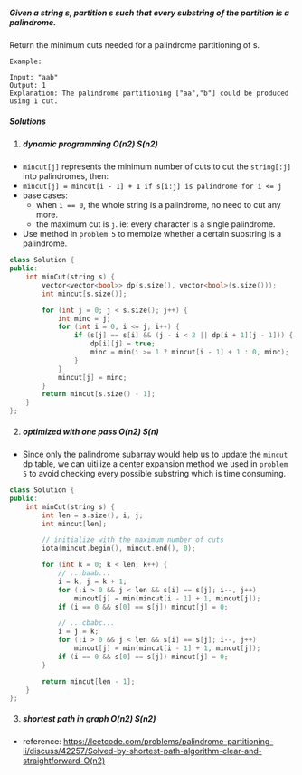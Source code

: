 ##### Given a string s, partition s such that every substring of the partition is a palindrome.

Return the minimum cuts needed for a palindrome partitioning of s.

```
Example:

Input: "aab"
Output: 1
Explanation: The palindrome partitioning ["aa","b"] could be produced using 1 cut.
```


##### Solutions

1. ##### dynamic programming O(n2) S(n2)

- `mincut[j]` represents the minimum number of cuts to cut the `string[:j]` into palindromes, then:
- `mincut[j] = mincut[i - 1] + 1 if s[i:j] is palindrome for i <= j`
- base cases:
    - when `i == 0`, the whole string is a palindrome, no need to cut any more.
    - the maximum cut is `j`. ie: every character is a single palindrome.
- Use method in `problem 5` to memoize whether a certain substring is a palindrome.

```c++
class Solution {
public:
    int minCut(string s) {
        vector<vector<bool>> dp(s.size(), vector<bool>(s.size()));
        int mincut[s.size()];

        for (int j = 0; j < s.size(); j++) {
            int minc = j;
            for (int i = 0; i <= j; i++) {
                if (s[j] == s[i] && (j - i < 2 || dp[i + 1][j - 1])) {
                    dp[i][j] = true;
                    minc = min(i >= 1 ? mincut[i - 1] + 1 : 0, minc);
                }
            }
            mincut[j] = minc;
        }
        return mincut[s.size() - 1];
    }
};
```

2. ##### optimized with one pass O(n2) S(n)

- Since only the palindrome subarray would help us to update the `mincut` dp table, we can uitilize a center expansion method we used in `problem 5` to avoid checking every possible substring which is time consuming.

```c++
class Solution {
public:
    int minCut(string s) {
        int len = s.size(), i, j;
        int mincut[len];

        // initialize with the maximum number of cuts
        iota(mincut.begin(), mincut.end(), 0);

        for (int k = 0; k < len; k++) {
            // ...baab...
            i = k; j = k + 1;
            for (;i > 0 && j < len && s[i] == s[j]; i--, j++)
                mincut[j] = min(mincut[i - 1] + 1, mincut[j]);
            if (i == 0 && s[0] == s[j]) mincut[j] = 0;

            // ...cbabc...
            i = j = k;
            for (;i > 0 && j < len && s[i] == s[j]; i--, j++)
                mincut[j] = min(mincut[i - 1] + 1, mincut[j]);
            if (i == 0 && s[0] == s[j]) mincut[j] = 0;
        }

        return mincut[len - 1];
    }
};
```


3. ##### shortest path in graph O(n2) S(n2)

- reference: https://leetcode.com/problems/palindrome-partitioning-ii/discuss/42257/Solved-by-shortest-path-algorithm-clear-and-straightforward-O(n2)